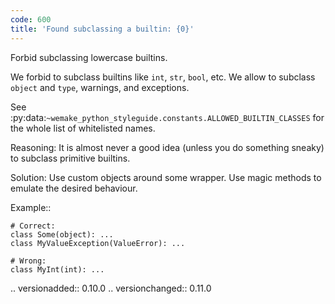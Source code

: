 ```yaml
---
code: 600
title: 'Found subclassing a builtin: {0}'
---
```



Forbid subclassing lowercase builtins.

We forbid to subclass builtins like ``int``, ``str``, ``bool``, etc.
We allow to subclass ``object`` and ``type``, warnings, and exceptions.

See
:py:data:`~wemake_python_styleguide.constants.ALLOWED_BUILTIN_CLASSES`
for the whole list of whitelisted names.

Reasoning:
    It is almost never a good idea (unless you do something sneaky)
    to subclass primitive builtins.

Solution:
    Use custom objects around some wrapper.
    Use magic methods to emulate the desired behaviour.

Example::

    # Correct:
    class Some(object): ...
    class MyValueException(ValueError): ...

    # Wrong:
    class MyInt(int): ...

.. versionadded:: 0.10.0
.. versionchanged:: 0.11.0